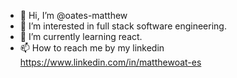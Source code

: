 - 👋 Hi, I’m @oates-matthew
- 👀 I’m interested in full stack software engineering.
- 🌱 I’m currently learning react.
- 📫 How to reach me by my linkedin https://www.linkedin.com/in/matthewoat-es

<!---
oates-matthew/oates-matthew is a ✨ special ✨ repository because its `README.md` (this file) appears on your GitHub profile.
You can click the Preview link to take a look at your changes.
--->
